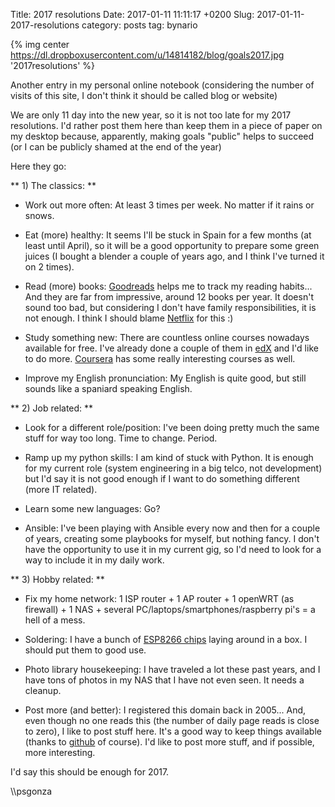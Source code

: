 Title: 2017 resolutions
Date: 2017-01-11 11:11:17 +0200
Slug: 2017-01-11-2017-resolutions
category: posts
tag: bynario

{% img center https://dl.dropboxusercontent.com/u/14814182/blog/goals2017.jpg  '2017resolutions' %}

Another entry in my personal online notebook (considering the number of visits of this site, I don't think it should be called blog or website)

We are only 11 day into the new year, so it is not too late for my 2017 resolutions. I'd rather post them here than keep them in a piece of paper on my desktop because, apparently, making goals "public" helps to succeed (or I can be publicly shamed at the end of the year)

Here they go:

** 1) The classics: **

- Work out more often: At least 3 times per week. No matter if it rains or snows. 

- Eat (more) healthy: It seems I'll be stuck in Spain for a few months (at least until April), so it will be a good opportunity to prepare some green juices (I bought a blender a couple of years ago, and I think I've turned it on 2 times). 

- Read (more) books: [Goodreads](https://www.goodreads.com) helps me to track my reading habits... And they are far from impressive, around 12 books per year. It doesn't sound too bad, but considering I don't have family responsibilities, it is not enough. I think I should blame [Netflix](https://netflix.com) for this :) 

- Study something new: There are countless online courses nowadays available for free. I've already done a couple of them in [edX](https://www.edx.org/) and I'd like to do more. [Coursera](https://www.coursera.org) has some really interesting courses as well. 

- Improve my English pronunciation: My English is quite good, but still sounds like a spaniard speaking English. 

** 2) Job related: **

- Look for a different role/position: I've been doing pretty much the same stuff for way too long. Time to change. Period.

- Ramp up my python skills: I am kind of stuck with Python. It is enough for my current role (system engineering in a big telco, not development) but I'd say it is not good enough if I want to do something different (more IT related).  

- Learn some new languages: Go? 

- Ansible: I've been playing with Ansible every now and then for a couple of years, creating some playbooks for myself, but nothing fancy. I don't have the opportunity to use it in my current gig, so I'd need to look for a way to include it in my daily work. 

** 3) Hobby related: **

- Fix my home network: 1 ISP router + 1 AP router + 1 openWRT (as firewall) + 1 NAS + several PC/laptops/smartphones/raspberry pi's = a hell of a mess. 

- Soldering: I have a bunch of [ESP8266 chips](https://en.wikipedia.org/wiki/ESP8266) laying around in a box. I should put them to good use. 

- Photo library housekeeping: I have traveled a lot these past years, and I have tons of photos in my NAS that I have not even seen. It needs a cleanup. 

- Post more (and better): I registered this domain back in 2005... And, even though no one reads this (the number of daily page reads is close to zero), I like to post stuff here. It's a good way to keep things available (thanks to [github](https:///github.com) of course). I'd like to post more stuff, and if possible, more interesting. 

I'd say this should be enough for 2017. 

\\\psgonza


